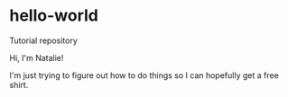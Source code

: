 # hello-world
Tutorial repository

Hi, I'm Natalie!

I'm just trying to figure out how to do things so I can hopefully get a free shirt.
